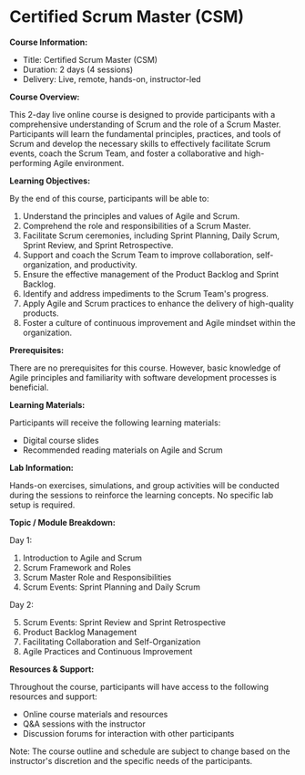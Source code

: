 # Certified Scrum Master (CSM)

**Course Information:**

- Title: Certified Scrum Master (CSM)
- Duration: 2 days (4 sessions)
- Delivery: Live, remote, hands-on, instructor-led

**Course Overview:**

This 2-day live online course is designed to provide participants with a comprehensive understanding of Scrum and the role of a Scrum Master. Participants will learn the fundamental principles, practices, and tools of Scrum and develop the necessary skills to effectively facilitate Scrum events, coach the Scrum Team, and foster a collaborative and high-performing Agile environment.

**Learning Objectives:**

By the end of this course, participants will be able to:

1. Understand the principles and values of Agile and Scrum.
2. Comprehend the role and responsibilities of a Scrum Master.
3. Facilitate Scrum ceremonies, including Sprint Planning, Daily Scrum, Sprint Review, and Sprint Retrospective.
4. Support and coach the Scrum Team to improve collaboration, self-organization, and productivity.
5. Ensure the effective management of the Product Backlog and Sprint Backlog.
6. Identify and address impediments to the Scrum Team's progress.
7. Apply Agile and Scrum practices to enhance the delivery of high-quality products.
8. Foster a culture of continuous improvement and Agile mindset within the organization.

**Prerequisites:**

There are no prerequisites for this course. However, basic knowledge of Agile principles and familiarity with software development processes is beneficial.

**Learning Materials:**

Participants will receive the following learning materials:

- Digital course slides
- Recommended reading materials on Agile and Scrum

**Lab Information:**

Hands-on exercises, simulations, and group activities will be conducted during the sessions to reinforce the learning concepts. No specific lab setup is required.

**Topic / Module Breakdown:**

Day 1:

1. Introduction to Agile and Scrum
2. Scrum Framework and Roles
3. Scrum Master Role and Responsibilities
4. Scrum Events: Sprint Planning and Daily Scrum

Day 2:

5. Scrum Events: Sprint Review and Sprint Retrospective
6. Product Backlog Management
7. Facilitating Collaboration and Self-Organization
8. Agile Practices and Continuous Improvement

**Resources & Support:**

Throughout the course, participants will have access to the following resources and support:

- Online course materials and resources
- Q&A sessions with the instructor
- Discussion forums for interaction with other participants

Note: The course outline and schedule are subject to change based on the instructor's discretion and the specific needs of the participants.
